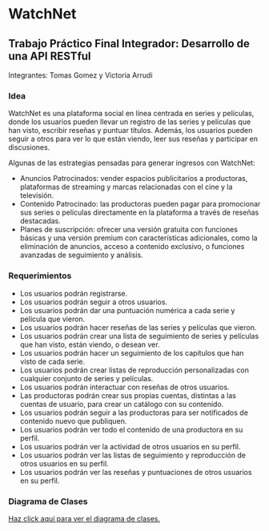 # WatchNet

## Trabajo Práctico Final Integrador: Desarrollo de una API RESTful

Integrantes: Tomas Gomez y Victoria Arrudi

### Idea

WatchNet es una plataforma social en línea centrada en series y películas, donde los usuarios pueden llevar un registro de las series y películas que han visto, escribir reseñas y puntuar títulos. Además, los usuarios pueden seguir a otros para ver lo que están viendo, leer sus reseñas y participar en discusiones. 

Algunas de las estrategias pensadas para generar ingresos con WatchNet: 

- Anuncios Patrocinados: vender espacios publicitarios a productoras, plataformas de streaming y marcas relacionadas con el cine y la televisión. 
- Contenido Patrocinado: las productoras pueden pagar para promocionar sus series o películas directamente en la plataforma a través de reseñas destacadas.
- Planes de suscripción: ofrecer una versión gratuita con funciones básicas y una versión premium con características adicionales, como la eliminación de anuncios, acceso a contenido exclusivo, o funciones avanzadas de seguimiento y análisis.

### Requerimientos

- Los usuarios podrán registrarse.
- Los usuarios podrán seguir a otros usuarios.
- Los usuarios podrán dar una puntuación numérica a cada serie y película que vieron.
- Los usuarios podrán hacer reseñas de las series y películas que vieron.
- Los usuarios podrán crear una lista de seguimiento de series y películas que han visto, están viendo, o desean ver. 
- Los usuarios podrán hacer un seguimiento de los capítulos que han visto de cada serie. 
- Los usuarios podrán crear listas de reproducción personalizadas con cualquier conjunto de series y películas. 
- Los usuarios podrán interactuar con reseñas de otros usuarios.
- Las productoras podrán crear sus propias cuentas, distintas a las cuentas de usuario, para crear un catálogo con su contenido.
- Los usuarios podrán seguir a las productoras para ser notificados de contenido nuevo que publiquen.
- Los usuarios podrán ver todo el contenido de una productora en su perfil. 
- Los usuarios podrán ver la actividad de otros usuarios en su perfil.
- Los usuarios podrán ver las listas de seguimiento y reproducción de otros usuarios en su perfil.
- Los usuarios podrán ver las reseñas y puntuaciones de otros usuarios en su perfil.

### Diagrama de Clases
[Haz click aquí para ver el diagrama de clases.](https://drive.google.com/file/d/1iH6wuY-s6IVWiUWIAT1q8GHiB0jkwWfv/view?usp=sharing)
